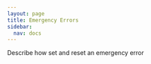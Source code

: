 ```yaml
---
layout: page
title: Emergency Errors
sidebar:
  nav: docs
---
```


Describe how set and reset an emergency error
